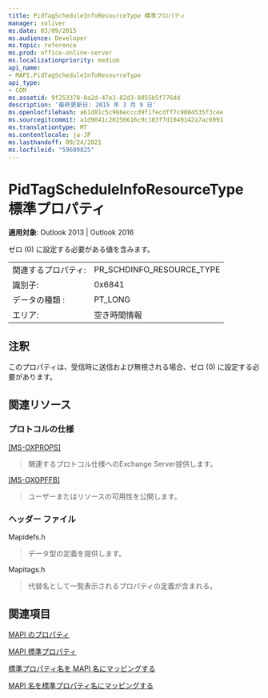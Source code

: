 ```yaml
---
title: PidTagScheduleInfoResourceType 標準プロパティ
manager: soliver
ms.date: 03/09/2015
ms.audience: Developer
ms.topic: reference
ms.prod: office-online-server
ms.localizationpriority: medium
api_name:
- MAPI.PidTagScheduleInfoResourceType
api_type:
- COM
ms.assetid: 9f253378-0a2d-47e3-82d3-8055b5f776dd
description: '最終更新日: 2015 年 3 月 9 日'
ms.openlocfilehash: a61d81c5c966ecccd9f1fecdff7c9004535f3c4e
ms.sourcegitcommit: a1d9041c20256616c9c183f7d1049142a7ac6991
ms.translationtype: MT
ms.contentlocale: ja-JP
ms.lasthandoff: 09/24/2021
ms.locfileid: "59609825"
---
```

# <a name="pidtagscheduleinforesourcetype-canonical-property"></a>PidTagScheduleInfoResourceType 標準プロパティ

  
  
**適用対象**: Outlook 2013 | Outlook 2016 
  
ゼロ (0) に設定する必要がある値を含みます。
  
|||
|:-----|:-----|
|関連するプロパティ:  <br/> |PR_SCHDINFO_RESOURCE_TYPE  <br/> |
|識別子:  <br/> |0x6841  <br/> |
|データの種類 :   <br/> |PT_LONG  <br/> |
|エリア:  <br/> |空き時間情報  <br/> |
   
## <a name="remarks"></a>注釈

このプロパティは、受信時に送信および無視される場合、ゼロ (0) に設定する必要があります。
  
## <a name="related-resources"></a>関連リソース

### <a name="protocol-specifications"></a>プロトコルの仕様

[[MS-OXPROPS]](https://msdn.microsoft.com/library/f6ab1613-aefe-447d-a49c-18217230b148%28Office.15%29.aspx)
  
> 関連するプロトコル仕様へのExchange Server提供します。
    
[[MS-OXOPFFB]](https://msdn.microsoft.com/library/1a527299-7211-4d27-a74c-b69bd0746320%28Office.15%29.aspx)
  
> ユーザーまたはリソースの可用性を公開します。
    
### <a name="header-files"></a>ヘッダー ファイル

Mapidefs.h
  
> データ型の定義を提供します。
    
Mapitags.h
  
> 代替名として一覧表示されるプロパティの定義が含まれる。
    
## <a name="see-also"></a>関連項目



[MAPI のプロパティ](mapi-properties.md)
  
[MAPI 標準プロパティ](mapi-canonical-properties.md)
  
[標準プロパティ名を MAPI 名にマッピングする](mapping-canonical-property-names-to-mapi-names.md)
  
[MAPI 名を標準プロパティ名にマッピングする](mapping-mapi-names-to-canonical-property-names.md)

